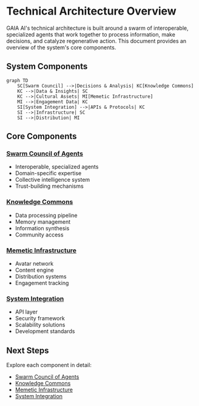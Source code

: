 # Technical Architecture Overview

GAIA AI's technical architecture is built around a swarm of interoperable, specialized agents that work together to process information, make decisions, and catalyze regenerative action. This document provides an overview of the system's core components.

## System Components

```mermaid
graph TD
    SC[Swarm Council] -->|Decisions & Analysis| KC[Knowledge Commons]
    KC -->|Data & Insights| SC
    KC -->|Cultural Assets| MI[Memetic Infrastructure]
    MI -->|Engagement Data| KC
    SI[System Integration] -->|APIs & Protocols| KC
    SI -->|Infrastructure| SC
    SI -->|Distribution| MI
```

## Core Components

### [Swarm Council of Agents](./swarm-council-of-agents)
- Interoperable, specialized agents
- Domain-specific expertise
- Collective intelligence system
- Trust-building mechanisms

### [Knowledge Commons](./Data-Architecture)
- Data processing pipeline
- Memory management
- Information synthesis
- Community access

### [Memetic Infrastructure](./memetic-infrastructure)
- Avatar network
- Content engine
- Distribution systems
- Engagement tracking

### [System Integration](./system-integration)
- API layer
- Security framework
- Scalability solutions
- Development standards

## Next Steps

Explore each component in detail:
- [Swarm Council of Agents](./swarm-council-of-agents)
- [Knowledge Commons](/docs/Technological-Architecture/Data-Architecture)
- [Memetic Infrastructure](./memetic-infrastructure)
- [System Integration](./system-integration)